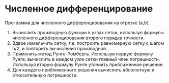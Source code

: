 # Численное дифференцирование
Программа для численного дифференцирования на отрезке [a,b].

1. Вычислить производную функции в узлах сетки, используя формулы
численного дифференцирования второго порядка точности.
2. Вдвое измельчить сетку, т.е. построить равномерную сетку с шагом h/2, и повторить вычисления производной.
3. Применить метод Рунге-Ромберга. Используя первую формулу Рунге, вычислить в каждом узле сетки главный член погрешности. Используя вторую формулу Рунге уточнить приближенное решение.
4. Для каждого приближенного решения вычислить абсолютную и относительную погрешности. 
